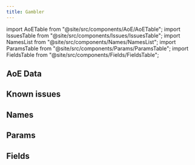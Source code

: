 ```yaml
---
title: Gambler
---
```


import AoETable from "@site/src/components/AoE/AoETable";
import IssuesTable from "@site/src/components/Issues/IssuesTable";
import NamesList from "@site/src/components/Names/NamesList";
import ParamsTable from "@site/src/components/Params/ParamsTable";
import FieldsTable from "@site/src/components/Fields/FieldsTable";

## AoE Data

<AoETable item_key="gambler" data_src="artifact" />

## Known issues

<IssuesTable item_key="gambler" data_src="artifact" />

## Names

<NamesList item_key="gambler" data_src="artifact" />

## Params

<ParamsTable item_key="gambler" data_src="artifact" />

## Fields

<FieldsTable item_key="gambler" data_src="artifact" />
